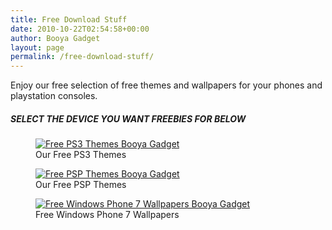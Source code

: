 ```yaml
---
title: Free Download Stuff
date: 2010-10-22T02:54:58+00:00
author: Booya Gadget
layout: page
permalink: /free-download-stuff/
---
```

Enjoy our free selection of free themes and wallpapers for your phones and playstation consoles.
  
##### SELECT THE DEVICE YOU WANT FREEBIES FOR BELOW
<figure>
	<a href="/free-ps3-themes/">
    <img src="{{ site.cdn-url }}/images/pages/5498056382_70444b4737_m.jpg" 
         alt="Free PS3 Themes Booya Gadget" title="Free PS3 Themes"></a>
	<figcaption>Our Free PS3 Themes</figcaption>
</figure>

<figure>
	<a href="/free-psp-themes/">
    <img src="{{ site.cdn-url }}/images/pages/5498015968_95d7f0921c_m.jpg" 
         alt="Free PSP Themes Booya Gadget" title="Free PSP Themes"></a>
	<figcaption>Our Free PSP Themes</figcaption>
</figure>

<figure>
	<a href="/free-windows-phone-7-wallpapers-for-lock-screen/">
    <img src="{{ site.cdn-url }}/images/pages/WP7-Image1-166x250.jpg" 
         alt="Free Windows Phone 7 Wallpapers Booya Gadget" title="Free Windows Phone 7 Wallpapers"></a>
	<figcaption>Free Windows Phone 7 Wallpapers</figcaption>
</figure>
